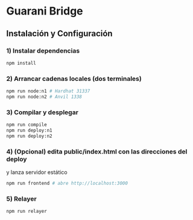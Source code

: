 # Guarani Bridge

## Instalación y Configuración

### 1) Instalar dependencias

```bash
npm install
```

### 2) Arrancar cadenas locales (dos terminales)

```bash
npm run node:n1 # Hardhat 31337
npm run node:n2 # Anvil 1338
```

### 3) Compilar y desplegar

```bash
npm run compile
npm run deploy:n1
npm run deploy:n2
```

### 4) (Opcional) edita public/index.html con las direcciones del deploy

y lanza servidor estático

```bash
npm run frontend # abre http://localhost:3000
```

### 5) Relayer

```bash
npm run relayer
```
